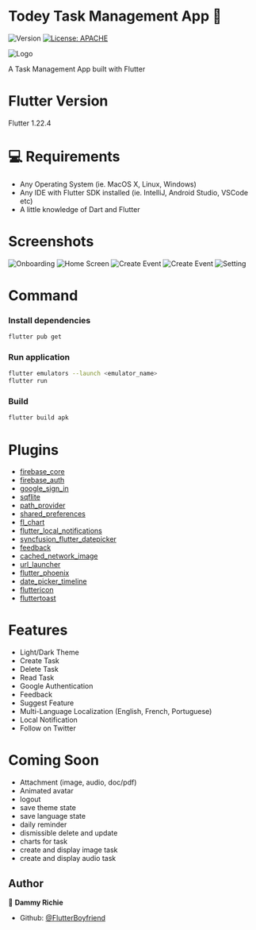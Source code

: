 # Todey Task Management App 👋

![Version](https://img.shields.io/badge/version-2.0.0-blue.svg?cacheSeconds=2592000)
[![License: APACHE](https://img.shields.io/badge/License-APACHE-yellow.svg)](#)

 ![Logo](images/todey.png)



A Task Management App built with Flutter

# Flutter Version
Flutter 1.22.4



# 💻 Requirements

- Any Operating System (ie. MacOS X, Linux, Windows)
- Any IDE with Flutter SDK installed (ie. IntelliJ, Android Studio, VSCode etc)
- A little knowledge of Dart and Flutter

# Screenshots


 ![Onboarding](ss/ss1.png)
 ![Home Screen](ss/ss2.png)
 ![Create Event](ss/ss3.png)
 ![Create Event](ss/ss4.png)
 ![Setting](ss/ss5.png)

# Command
### Install dependencies

```sh
flutter pub get
```

### Run application

```sh
flutter emulators --launch <emulator_name>
flutter run
```

### Build

```sh
flutter build apk
```

# Plugins

- [firebase_core](https://pub.dev/packages/firebase_core) 
- [firebase_auth](https://pub.dev/packages/firebase_auth) 
- [google_sign_in](https://pub.dev/packages/google_sign_in) 
- [sqflite](https://pub.dev/packages/sqflite) 
- [path_provider](https://pub.dev/packages/path_provider) 
- [shared_preferences](https://pub.dev/packages/shared_preferences) 
- [fl_chart](https://pub.dev/packages/fl_chart) 
- [flutter_local_notifications](https://pub.dev/packages/flutter_local_notifications) 
- [syncfusion_flutter_datepicker](https://pub.dev/packages/syncfusion_flutter_datepicker)
- [feedback](https://pub.dev/packages/feedback) 
- [cached_network_image](https://pub.dev/packages/cached_network_image) 
- [url_launcher](https://pub.dev/packages/url_launcher)
- [flutter_phoenix](https://pub.dev/packages/flutter_phoenix)
- [date_picker_timeline](https://pub.dev/packages/date_picker_timeline)
- [fluttericon](https://pub.dev/packages/fluttericon)
- [fluttertoast](https://pub.dev/packages/fluttertoast)


# Features
- Light/Dark Theme
- Create Task 
- Delete Task
- Read Task
- Google Authentication
- Feedback
- Suggest Feature
- Multi-Language Localization (English, French, Portuguese)
- Local Notification
- Follow on Twitter

# Coming Soon
- Attachment (image, audio, doc/pdf)
- Animated avatar
- logout 
- save theme state
- save language state
- daily reminder 
- dismissible delete and update
- charts for task 
- create and display image task 
- create and display audio task 


## Author

👤 **Dammy Richie**

* Github: [@FlutterBoyfriend](https://github.com/ichie2)
 





